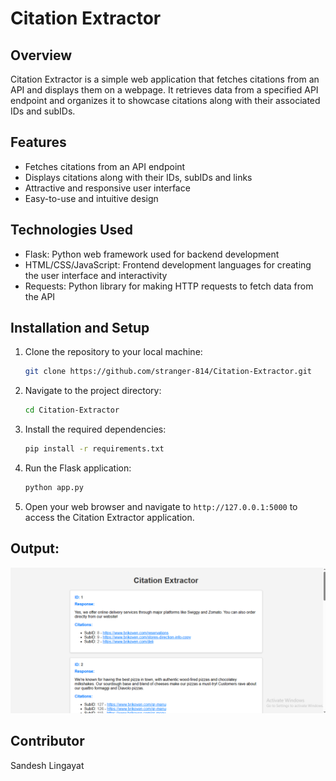 # Citation Extractor

## Overview
Citation Extractor is a simple web application that fetches citations from an API and displays them on a webpage. It retrieves data from a specified API endpoint and organizes it to showcase citations along with their associated IDs and subIDs.

## Features
- Fetches citations from an API endpoint
- Displays citations along with their IDs, subIDs and links
- Attractive and responsive user interface
- Easy-to-use and intuitive design

## Technologies Used
- Flask: Python web framework used for backend development
- HTML/CSS/JavaScript: Frontend development languages for creating the user interface and interactivity
- Requests: Python library for making HTTP requests to fetch data from the API

## Installation and Setup
1. Clone the repository to your local machine:
    ```bash
    git clone https://github.com/stranger-814/Citation-Extractor.git
    ```

2. Navigate to the project directory:
    ```bash
    cd Citation-Extractor
    ```

3. Install the required dependencies:
    ```bash
    pip install -r requirements.txt
    ```

4. Run the Flask application:
    ```bash
    python app.py
    ```

5. Open your web browser and navigate to `http://127.0.0.1:5000` to access the Citation Extractor application.

## Output:
![alt text](image.png)

## Contributor 
Sandesh Lingayat
